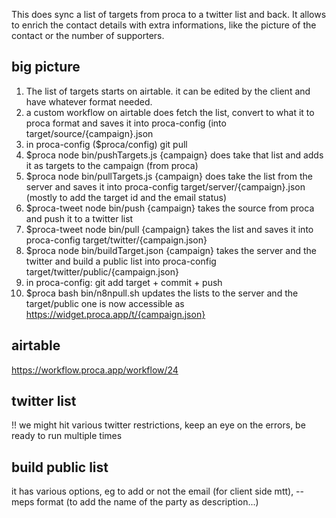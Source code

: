 This does sync a list of targets from proca to a twitter list and back. It allows to enrich the contact details with extra informations, like the picture of the contact or the number of supporters.

## big picture

1. The list of targets starts on airtable. it can be edited by the client and have whatever format needed.
1. a custom workflow on airtable does fetch the list, convert to what it to proca format and saves it into proca-config (into target/source/{campaign}.json
1. in proca-config ($proca/config) git pull
1. $proca node bin/pushTargets.js {campaign} does take that list and adds it as targets to the campaign (from proca)
1. $proca node bin/pullTargets.js {campaign} does take the list from the server and saves it into proca-config target/server/{campaign}.json (mostly to add the target id and the email status)
1. $proca-tweet node bin/push {campaign} takes the source from proca and push it to a twitter list
1. $proca-tweet node bin/pull {campaign} takes the list and saves it  into proca-config target/twitter/{campaign.json}
1. $proca node bin/buildTarget.json {campaign} takes the server and the twitter and build a public list into proca-config target/twitter/public/{campaign.json}
1. in proca-config: git add target + commit + push
1. $proca bash bin/n8npull.sh updates the lists to the server and the target/public one is now accessible as https://widget.proca.app/t/{campaign.json}

## airtable

https://workflow.proca.app/workflow/24

## twitter list

!! we might hit various twitter restrictions, keep an eye on the errors, be ready to run multiple times

## build public list

it has various options, eg to add or not the email (for client side mtt), --meps format (to add the name of the party as description...)





